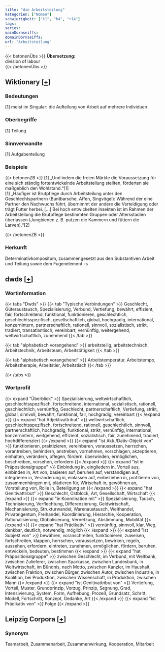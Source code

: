 ```yaml
---
title: "die Arbeitsteilung"
kategorien: ["Nomen"]
schwierigkeit: ["k1", "h4", "r14"]
tags:
series:
mainDornseiffs:
domainDornseiffs:
url: "Arbeitsteilung"
---
```


{{< betonenÜbs >}}
**Übersetzung:**  
division of labour  
{{< /betonenÜbs >}}

## Wiktionary [[+](https://de.wiktionary.org/wiki/Arbeitsteilung)]

### Bedeutungen
[1] meist im Singular: die Aufteilung von Arbeit auf mehrere Individuen  

### Oberbegriffe
[1] Teilung  

### Sinnverwandte
[1] Aufgabenteilung  

### Beispiele
{{< betonenZB >}}
[1] „Und indem die freien Märkte die Voraussetzung für eine sich ständig fortentwickelnde Arbeitsteilung stellten, förderten sie maßgeblich den Wohlstand.“[1]  
[1] „Häufiger ist Brutpflege durch Arbeitsteilung unter den Geschlechtspartnern (Buntbarsche, Affen, Singvögel): Während der eine Partner den Nachwuchs führt, übernimmt der andere die Verteidigung oder trägt Futter herbei. […] Bei hoch entwickelten Insekten ist im Rahmen der Arbeitsteilung die Brutpflege bestimmten Gruppen oder Altersstadien überlassen (Jungbienen z. B. putzen die Kammern und füttern die Larven).“[2]  

{{< /betonenZB >}}
### Herkunft
Determinativkompositum, zusammengesetzt aus den Substantiven Arbeit und Teilung sowie dem Fugenelement -s  



## dwds [[+](https://www.dwds.de/wb/Arbeitsteilung)]

### Wortinformation
{{< tabs "Dwds" >}}
{{< tab "Typische Verbindungen" >}}
Geschlecht, Güteraustausch, Spezialisierung, Verbund, Vertiefung, bewährt, effizient, fair, fortschreitend, funktional, funktionieren, geschlechtlich, geschlechtsspezifisch, gesellschaftlich, global, hochgradig, international, konzernintern, partnerschaftlich, rationell, sinnvoll, sozialistisch, strikt, tradiert, transatlantisch, vereinbart, vernünftig, weitergehend, weltwirtschaftlich, zunehmend
{{< /tab >}}

{{< tab "alphabetisch vorangehend" >}}
arbeitsteilig, arbeitstechnisch, Arbeitstechnik, Arbeitsteam, Arbeitstätigkeit
{{< /tab >}}

{{< tab "alphabetisch vorangehend" >}}
Arbeitstemperatur, Arbeitstempo, Arbeitstherapie, Arbeitstier, Arbeitstisch
{{< /tab >}}

{{< /tabs >}}

### Wortprofil
{{< expand "Überblick" >}} Spezialisierung, weltwirtschaftlich, geschlechtsspezifisch, fortschreitend, international, sozialistisch, rationell, geschlechtlich, vernünftig, Geschlecht, partnerschaftlich, Vertiefung, strikt, global, sinnvoll, bewährt, funktional, fair, hochgradig, vereinbart {{< /expand >}}
{{< expand "hat Adjektivattribut" >}} weltwirtschaftlich, geschlechtsspezifisch, fortschreitend, rationell, geschlechtlich, sinnvoll, partnerschaftlich, hochgradig, funktional, strikt, vernünftig, international, konzernintern, weitgehend, effizient, sozialistisch, fair, zunehmend, tradiert, hochdifferenziert {{< /expand >}}
{{< expand "ist Akk./Dativ-Objekt von" >}} funktionieren, praktizieren, vereinbaren, voraussetzen, herrschen, vorantreiben, behindern, anstreben, vornehmen, vorschlagen, akzeptieren, einhalten, verändern, pflegen, fördern, überwinden, ermöglichen, beschreiben, vorsehen, erfordern {{< /expand >}}
{{< expand "ist in Präpositionalgruppe" >}} Einbindung in, eingliedern in, Vorteil aus, einbinden in, Art von, basieren auf, beruhen auf, verständigen auf, integrieren in, Veränderung in, einlassen auf, einbeziehen in, profitieren von, zusammenhängen mit, plädieren für, Wirtschaft in, gewöhnen an, Vorstellung von, Rolle in, Beteiligung an {{< /expand >}}
{{< expand "hat Genitivattribut" >}} Geschlecht, Ostblock, Art, Gesellschaft, Wirtschaft {{< /expand >}}
{{< expand "in Koordination mit" >}} Spezialisierung, Tausch, Technisierung, Verflechtung, Differenzierung, Geldwirtschaft, Mechanisierung, Strukturwandel, Warenaustausch, Welthandel, Privateigentum, Freihandel, Koordinierung, Hierarchie, Kooperation, Rationalisierung, Globalisierung, Vernetzung, Abstimmung, Mobilität {{< /expand >}}
{{< expand "hat Prädikativ" >}} vernünftig, sinnvoll, klar, Weg, denkbar, deutlich, notwendig, möglich {{< /expand >}}
{{< expand "ist Subjekt von" >}} bewähren, voranschreiten, funktionieren, zuweisen, fortschreiten, klappen, herrschen, voraussetzen, bewirken, regeln, aussehen, erfordern, eintreten, zunehmen, ermöglichen, fördern, beruhen, entwickeln, bedeuten, bestimmen {{< /expand >}}
{{< expand "hat Präpositionalgruppe" >}} zwischen Geschlecht, im Verbund, mit Weltbank, zwischen Zulieferer, zwischen Sparkasse, zwischen Landesbank, in Weltwirtschaft, im Bündnis, nach Motto, zwischen Kanzler, im Haushalt, zwischen Fraktion, zwischen Bürger, zwischen Autor, zwischen Industrie, in Koalition, bei Produktion, zwischen Wissenschaft, in Produktion, zwischen Mann {{< /expand >}}
{{< expand "ist Genitivattribut von" >}} Vertiefung, Vorteil, Muster, Grundprinzip, Vorzug, Prinzip, Segnung, Grad, Intensivierung, System, Form, Aufhebung, Prozeß, Grundsatz, Schritt, Modell, Fortschritt, Konzept, Gedanke, Art {{< /expand >}}
{{< expand "ist Prädikativ von" >}} Folge {{< /expand >}}

## Leipzig Corpora [[+](https://corpora.uni-leipzig.de/en/res?word=Arbeitsteilung&corpusId=deu_newscrawl-public_2018)]


### Synonym
Teamarbeit, Zusammenarbeit, Zusammenwirkung, Kooperation, Mitarbeit

